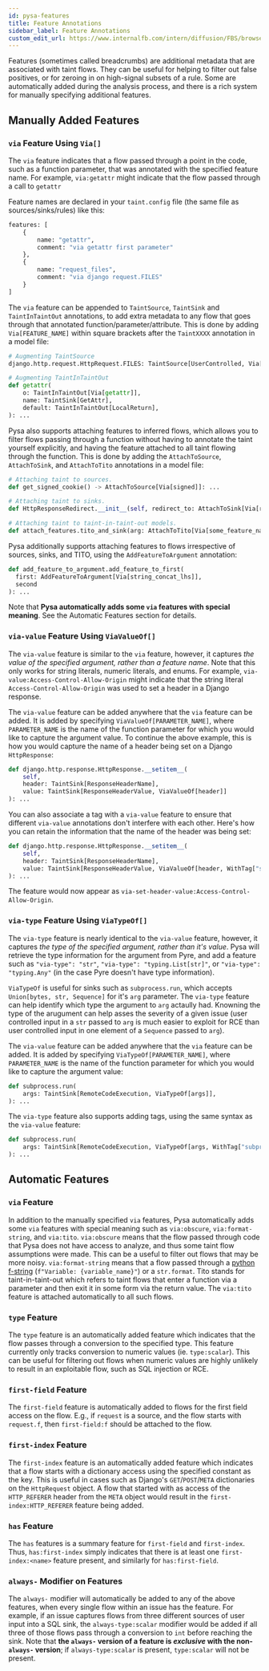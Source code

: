 ```yaml
---
id: pysa-features
title: Feature Annotations
sidebar_label: Feature Annotations
custom_edit_url: https://www.internalfb.com/intern/diffusion/FBS/browse/master/fbcode/tools/pyre/documentation/website/docs/pysa_features.md
---
```


Features (sometimes called breadcrumbs) are additional metadata that are
associated with taint flows. They can be useful for helping to filter out false
positives, or for zeroing in on high-signal subsets of a rule. Some are
automatically added during the analysis process, and there is a rich system for
manually specifying additional features.

## Manually Added Features

### `via` Feature Using `Via[]`

The `via` feature indicates that a flow passed through a point in the code, such
as a function parameter, that was annotated with the specified feature name. For
example, `via:getattr` might indicate that the flow passed through a call to
`getattr`

Feature names are declared in your `taint.config` file (the same file as
sources/sinks/rules) like this:

```python
features: [
    {
        name: "getattr",
        comment: "via getattr first parameter"
    },
    {
        name: "request_files",
        comment: "via django request.FILES"
    }
]
```

The `via` feature can be appended to `TaintSource`, `TaintSink` and
`TaintInTaintOut` annotations, to add extra metadata to any flow that goes
through that annotated function/parameter/attribute. This is done by adding
`Via[FEATURE_NAME]` within square brackets after the `TaintXXXX` annotation in a
model file:

```python
# Augmenting TaintSource
django.http.request.HttpRequest.FILES: TaintSource[UserControlled, Via[request_files]] = ...

# Augmenting TaintInTaintOut
def getattr(
    o: TaintInTaintOut[Via[getattr]],
    name: TaintSink[GetAttr],
    default: TaintInTaintOut[LocalReturn],
): ...
```

Pysa also supports attaching features to inferred flows, which allows you to
filter flows passing through a function without having to annotate the taint
yourself explicitly, and having the feature attached to all taint flowing
through the function. This is done by adding the `AttachToSource`,
`AttachToSink`, and `AttachToTito` annotations in a model file:

```python
# Attaching taint to sources.
def get_signed_cookie() -> AttachToSource[Via[signed]]: ...

# Attaching taint to sinks.
def HttpResponseRedirect.__init__(self, redirect_to: AttachToSink[Via[redirect]], *args, **kwargs): ...

# Attaching taint to taint-in-taint-out models.
def attach_features.tito_and_sink(arg: AttachToTito[Via[some_feature_name]]): ...
```

Pysa additionally supports attaching features to flows irrespective of sources,
sinks, and TITO, using the `AddFeatureToArgument` annotation:

```python
def add_feature_to_argument.add_feature_to_first(
  first: AddFeatureToArgument[Via[string_concat_lhs]],
  second
): ...
```

Note that **Pysa automatically adds some `via` features with special meaning**.
See the Automatic Features section for details.

### `via-value` Feature Using `ViaValueOf[]`

The `via-value` feature is similar to the `via` feature, however, it captures
*the value of the specified argument, rather than a feature name*. Note that
this only works for string literals, numeric literals, and enums. For example,
`via-value:Access-Control-Allow-Origin` might indicate that the string literal
`Access-Control-Allow-Origin` was used to set a header in a Django response.

The `via-value` feature can be added anywhere that the `via` feature can be
added. It is added by specifying `ViaValueOf[PARAMETER_NAME]`, where
`PARAMETER_NAME` is the name of the function parameter for which you would like
to capture the argument value. To continue the above example, this is how you
would capture the name of a header being set on a Django `HttpResponse`:

```python
def django.http.response.HttpResponse.__setitem__(
    self,
    header: TaintSink[ResponseHeaderName],
    value: TaintSink[ResponseHeaderValue, ViaValueOf[header]]
): ...
```

You can also associate a tag with a `via-value` feature to ensure that different
`via-value` annotations don't interfere with each other. Here's how you can retain
the information that the name of the header was being set:

```python
def django.http.response.HttpResponse.__setitem__(
    self,
    header: TaintSink[ResponseHeaderName],
    value: TaintSink[ResponseHeaderValue, ViaValueOf[header, WithTag["set-header"]]
): ...
```

The feature would now appear as `via-set-header-value:Access-Control-Allow-Origin`.

### `via-type` Feature Using `ViaTypeOf[]`

The `via-type` feature is nearly identical to the `via-value` feature, however,
it captures *the type of the specified argument, rather than it's value*. Pysa
will retrieve the type information for the argument from Pyre, and add a feature
such as `"via-type": "str"`, `"via-type": "typing.List[str]"`, or `"via-type":
"typing.Any"` (in the case Pyre doesn't have type information).

`ViaTypeOf` is useful for sinks such as `subprocess.run`, which accepts
`Union[bytes, str, Sequence]` for it's `arg` parameter. The `via-type` feature
can help identify which type the argument to `arg` actaully had. Knowning the
type of the arugument can help asses the severity of a given issue (user
controlled input in a `str` passed to `arg` is much easier to exploit for RCE
than user controlled input in one element of a `Sequence` passed to `arg`).

The `via-value` feature can be added anywhere that the `via` feature can be
added. It is added by specifying `ViaTypeOf[PARAMETER_NAME]`, where
`PARAMETER_NAME` is the name of the function parameter for which you would like
to capture the argument value:

```python
def subprocess.run(
    args: TaintSink[RemoteCodeExecution, ViaTypeOf[args]],
): ...
```

The `via-type` feature also supports adding tags, using the same syntax as the `via-value`
feature:

```python
def subprocess.run(
    args: TaintSink[RemoteCodeExecution, ViaTypeOf[args, WithTag["subprocess-arg"]]]
): ...
```

## Automatic Features

### `via` Feature

In addition to the manually specified `via` features, Pysa automatically adds
some `via` features with special meaning such as `via:obscure`,
`via:format-string`, and `via:tito`. `via:obscure` means that the flow passed
through code that Pysa does not have access to analyze, and thus some taint flow
assumptions were made. This can be a useful to filter out flows that may be more
noisy. `via:format-string` means that a flow passed through a [python
f-string](https://www.python.org/dev/peps/pep-0498/) (`f"Variable:
{variable_name}"`) or a `str.format`. Tito stands for taint-in-taint-out which refers to taint
flows that enter a function via a parameter and then exit it in some form via
the return value. The `via:tito` feature is attached automatically to all such
flows.

### `type` Feature

The `type` feature is an automatically added feature which indicates that the
flow passes through a conversion to the specified type. This feature currently
only tracks conversion to numeric values (ie. `type:scalar`). This can be useful
for filtering out flows when numeric values are highly unlikely to result in an
exploitable flow, such as SQL injection or RCE.

### `first-field` Feature

The `first-field` feature is automatically added to flows for the first field
access on the flow. E.g., if `request` is a source, and the flow starts with
`request.f`, then `first-field:f` should be attached to the flow.

### `first-index` Feature

The `first-index` feature is an automatically added feature which indicates that
a flow starts with a dictionary access using the specified constant as the key.
This is useful in cases such as Django's `GET`/`POST`/`META` dictionaries on the
`HttpRequest` object. A flow that started with as access of the `HTTP_REFERER`
header from the `META` object would result in the `first-index:HTTP_REFERER`
feature being added.

### `has` Feature

The `has` features is a summary feature for `first-field` and `first-index`.
Thus, `has:first-index` simply indicates that there is at least one
`first-index:<name>` feature present, and similarly for `has:first-field`.


### `always-` Modifier on Features

The `always-` modifier will automatically be added to any of the above features,
when every single flow within an issue has the feature. For example, if an issue
captures flows from three different sources of user input into a SQL sink, the
`always-type:scalar` modifier would be added if all three of those flows pass
through a conversion to `int` before reaching the sink. Note that **the
`always-` version of a feature is _exclusive_ with the non-`always-` version**;
if `always-type:scalar` is present, `type:scalar` will not be present.
